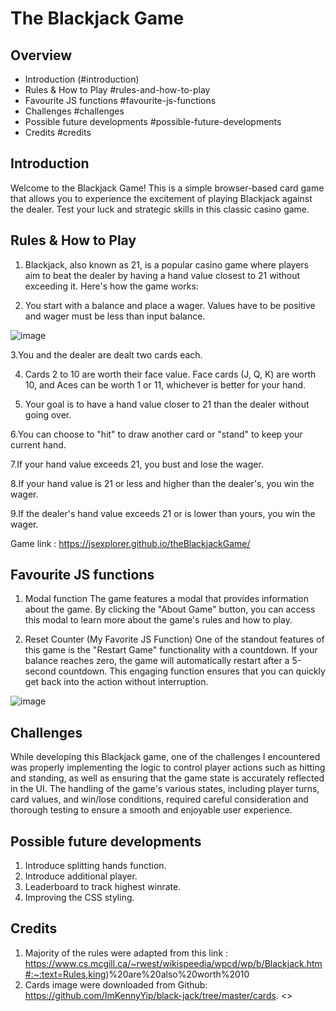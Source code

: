 # The Blackjack Game

## Overview
- Introduction (#introduction)
- Rules & How to Play #rules-and-how-to-play
- Favourite JS functions #favourite-js-functions
- Challenges #challenges
- Possible future developments #possible-future-developments
- Credits #credits


## Introduction

Welcome to the Blackjack Game! This is a simple browser-based card game that allows you to experience the excitement of playing Blackjack against the dealer. Test your luck and strategic skills in this classic casino game.

## Rules & How to Play

1. Blackjack, also known as 21, is a popular casino game where players aim to beat the dealer by having a hand value closest to 21 without exceeding it. Here's how the game works:

2. You start with a balance and place a wager. Values have to be positive and wager must be less than input balance.

![image](https://github.com/JsExplorer/theBlackjackGame/assets/93700857/eb8dbb5f-f5ab-4494-8a83-14cda802b3b7)

3.You and the dealer are dealt two cards each.

4. Cards 2 to 10 are worth their face value. Face cards (J, Q, K) are worth 10, and Aces can be worth 1 or 11, whichever is better for your hand.
  
5. Your goal is to have a hand value closer to 21 than the dealer without going over.
   
6.You can choose to "hit" to draw another card or "stand" to keep your current hand.

7.If your hand value exceeds 21, you bust and lose the wager.

8.If your hand value is 21 or less and higher than the dealer's, you win the wager.

9.If the dealer's hand value exceeds 21 or is lower than yours, you win the wager.

Game link : https://jsexplorer.github.io/theBlackjackGame/

## Favourite JS functions

1. Modal function
The game features a modal that provides information about the game. By clicking the "About Game" button, you can access this modal to learn more about the game's rules and how to play. 

2. Reset Counter (My Favorite JS Function)
One of the standout features of this game is the "Restart Game" functionality with a countdown. If your balance reaches zero, the game will automatically restart after a 5-second countdown. This engaging function ensures that you can quickly get back into the action without interruption.

![image](https://github.com/JsExplorer/theBlackjackGame/assets/93700857/919a48cf-56da-4e23-93c8-a6198a3947a0)


## Challenges

While developing this Blackjack game, one of the challenges I encountered was properly implementing the logic to control player actions such as hitting and standing, as well as ensuring that the game state is accurately reflected in the UI. The handling of the game's various states, including player turns, card values, and win/lose conditions, required careful consideration and thorough testing to ensure a smooth and enjoyable user experience.

## Possible future developments

1. Introduce splitting hands function.
2. Introduce additional player.
3. Leaderboard to track highest winrate.
4. Improving the CSS styling.

## Credits
1. Majority of the rules were adapted from this link : https://www.cs.mcgill.ca/~rwest/wikispeedia/wpcd/wp/b/Blackjack.htm#:~:text=Rules,king)%20are%20also%20worth%2010
2. Cards image were downloaded from Github: https://github.com/ImKennyYip/black-jack/tree/master/cards. <<credits>>
